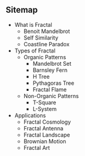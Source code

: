 ## Sitemap

- What is Fractal
	- Benoit Mandelbrot
	- Self Similarity
	- Coastline Paradox
- Types of Fractal
	- Organic Patterns
		- Mandelbrot Set
		- Barnsley Fern
		- H Tree
		- Pythagoras Tree
		- Fractal Flame
	- Non-Organic Patterns
		- T-Square
		- L-System
- Applications
	- Fractal Cosmology
	- Fractal Antenna
	- Fractal Landscape
	- Brownian Motion
	- Fractal Art
